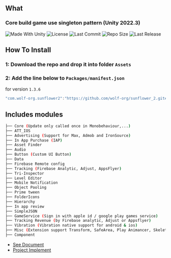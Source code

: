 ## What
  ### Core build game use singleton pattern (Unity 2022.3)

<p align="left">
  <a>
    <img alt="Made With Unity" src="https://img.shields.io/badge/made%20with-Unity-57b9d3.svg?logo=Unity">
  </a>
  <a>
    <img alt="License" src="https://img.shields.io/github/license/wolf-org/sunflower_2?logo=github">
  </a>
  <a>
    <img alt="Last Commit" src="https://img.shields.io/github/last-commit/wolf-org/sunflower_2?logo=Mapbox&color=orange">
  </a>
  <a>
    <img alt="Repo Size" src="https://img.shields.io/github/repo-size/wolf-org/sunflower_2?logo=VirtualBox">
  </a>
  <a>
    <img alt="Last Release" src="https://img.shields.io/github/v/release/wolf-org/sunflower_2?include_prereleases&logo=Dropbox&color=yellow">
  </a>
</p>
  
## How To Install
### 1: Download the repo and drop it into folder `Assets`
### 2: Add the line below to `Packages/manifest.json`

for version `1.3.6`
```csharp
"com.wolf-org.sunflower2":"https://github.com/wolf-org/sunflower_2.git#1.3.6",
```

## Includes modules

```bash
├── Core (Update only called once in Monobehaviour,...)
├── ATT_IOS
├── Advertising (Support for Max, Admob and IronSource)
├── In App Purchase (IAP)
├── Asset Finder
├── Audio
├── Button (Custom UI Button)
├── Data
├── Firebase Remote config
├── Tracking (Firebase Analytic, Adjust, AppsFlyer)
├── Tri-Inspector
├── Level Editor
├── Mobile Notification
├── Object Pooling
├── Prime tween
├── FolderIcons
├── Hierarchy
├── In app review
├── SimpleJSON
├── GameService (Sign in with apple id / google play games service)
├── Tracking Revenue (by Firebase analytic, Adjust or Appsflyer)
├── Vibration (Vibration native support for android & ios)
├── Misc (Extension support Transform, SafeArea, Play Animancer, Skeleton,...)
├── Component
```

- [See Document](https://github.com/wolf-package/unity-common/wiki)
- [Project Implement](https://github.com/VirtueSky/TheBeginning_2)
